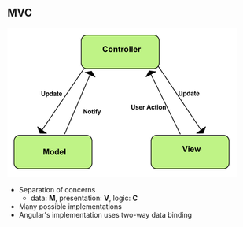 ## MVC

![MVC diagram](../../images/mvc.png)

- Separation of concerns
  - data: **M**, presentation: **V**, logic: **C**
- Many possible implementations
- Angular's implementation uses two-way data binding
